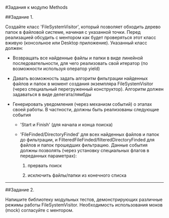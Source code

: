 #Задания к модулю Methods

##Задание 1.

Создайте класс 'FileSystemVisitor', который позволяет обходить дерево папок в файловой системе, начиная с указанной точки.
Перед реализацией обсудить с ментором как будет проверяться этот класс вживую (консольное или Desktop приложение).
Указанный класс должен:
	
* Возвращать все найденные файлы и папки в виде линейной последовательности, для чего реализовать свой итератор (по возможности используя оператор yield)
	
* Давать возможность задать алгоритм фильтрации найденных файлов и папок в момент создания экземпляра FileSystemVisitor (через специальный перегруженный конструктор). Алгоритм должен задаваться в виде делегата/лямбды
	
* Генерировать уведомления (через механизм событий) о этапах своей работы. В частности, должны быть реализованы следующие события
	
	* 'Start и Finish' (для начала и конца поиска)
	
	* 'FileFinded/DirectoryFinded' для всех найденных файлов и папок до фильтрации, и FilteredFileFinded/filteredDirectoryFinded для файлов и папок прошедших фильтрацию. Данные события должны позволять (через установку специальных флагов в переданных параметрах):
		
		1. прервать поиск
		
		2. исключить файлы/папки из конечного списка
***
##Задание 2.

Напишите библиотеку модульных тестов, демонстрирующих различные режимы работы FileSystemVisitor. Необходимость использования моков (mock) согласуйте с ментором.
